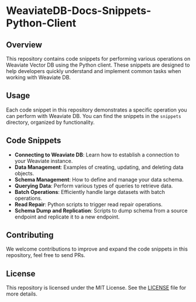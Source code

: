 # WeaviateDB-Docs-Snippets-Python-Client

## Overview

This repository contains code snippets for performing various operations on Weaviate Vector DB using the Python client. These snippets are designed to help developers quickly understand and implement common tasks when working with Weaviate DB.

## Usage

Each code snippet in this repository demonstrates a specific operation you can perform with Weaviate DB. You can find the snippets in the `snippets` directory, organized by functionality.

## Code Snippets

- **Connecting to Weaviate DB**: Learn how to establish a connection to your Weaviate instance.
- **Data Management**: Examples of creating, updating, and deleting data objects.
- **Schema Management**: How to define and manage your data schema.
- **Querying Data**: Perform various types of queries to retrieve data.
- **Batch Operations**: Efficiently handle large datasets with batch operations.
- **Read Repair**: Python scripts to trigger read repair operations.
- **Schema Dump and Replication**: Scripts to dump schema from a source endpoint and replicate it to a new endpoint.

## Contributing

We welcome contributions to improve and expand the code snippets in this repository, feel free to send PRs.

## License

This repository is licensed under the MIT License. See the [LICENSE](LICENSE) file for more details.

